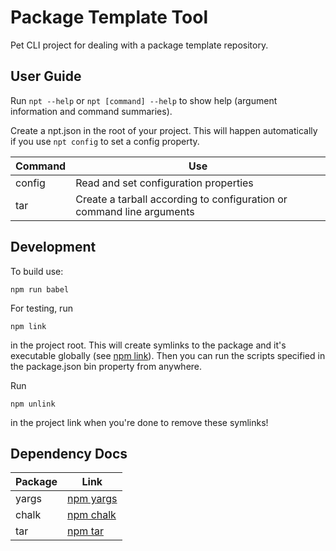 Package Template Tool
=====================

Pet CLI project for dealing with a package template repository.

User Guide
----------------

Run `npt --help` or `npt [command] --help` to show help (argument information and command summaries).

Create a npt.json in the root of your project. This will happen automatically if you use `npt config` to set a config property.

| Command | Use  |
| ------- | ---- |
| config  | Read and set configuration properties |
| tar     | Create a tarball according to configuration or command line arguments |

Development
-----------

To build use:

```
npm run babel
```

For testing, run

```
npm link
```

in the project root. This will create symlinks to the package and it's executable globally (see [npm link](https://docs.npmjs.com/cli/link.html)). Then you can run the scripts specified in the package.json bin property from anywhere.

Run

```
npm unlink
```

in the project link when you're done to remove these symlinks!

Dependency Docs
---------------

| Package   | Link |
| --------- | ---- |
| yargs     | [npm yargs](https://www.npmjs.com/package/yargs) |
| chalk     | [npm chalk](https://www.npmjs.com/package/chalk) |
| tar       | [npm tar](https://www.npmjs.com/package/tar)     |

